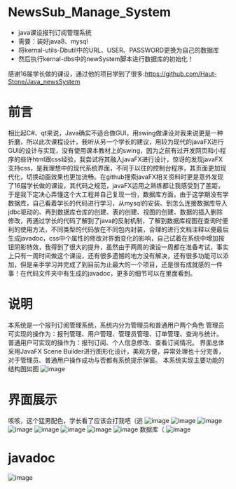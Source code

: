 # NewsSub_Manage_System
- java课设报刊订阅管理系统
- 需要：装好java8、mysql
- 将kernal-utils-Dbutil中的URL、USER、PASSWORD更换为自己的数据库
- 然后执行kernal-dbs中的newSystem脚本进行数据库的初始化！

感谢16届学长做的课设，通过他的项目学到了很多:https://github.com/Haut-Stone/Java_newsSystem
# 前言
相比起C#、qt来说，Java确实不适合做GUI，用swing做课设对我来说更是一种折磨，所以此次课程设计，我听从另一个学长的建议，用较为现代的javaFX进行GUI的设计与实现，没有使用课本教材上的swing，因为之前有过开发网页和小程序的些许html跟css经验，我尝试将其融入javaFX进行设计，惊讶的发现javaFX支持css，是我理想中的现代系统界面，不同于以往的控制台程序，其页面更加现代化，切换动画效果也更加流畅。在github搜索javaFX相关资料时更是意外发现了16届学长做的课设，其代码之规范，javaFX运用之熟练都让我感受到了差距，于是我下定决心弄懂这个大工程并自己复现一份，数据库方面，由于这学期没有学数据库，自己看着学长的代码进行学习，从mysql的安装、到怎么连接数据库导入jdbc驱动的、再到数据库仓库的创建、表的创建、视图的创建、数据的插入删除修改，再通过学长的代码了解到了java的反射机制，了解到数据库视图在查询时便利的使用方法，不同类型的代码放在不同包内封装，合理的进行文档注释以便最后生成javadoc，css中个属性的修改对界面变化的影响，自己试着在系统中增加按钮阴影特效，我得到了很大的提升，虽然由于两周的课设一周都在准备考试，事实上只有一周时间做这个课设，还有很多遗憾的地方没有解决，还有很多功能可以添加，但是亲手学习并完成了到目前为止最大的一个项目，还是很有成就感的一件事！在代码文件夹中有生成的javadoc，更多的细节可以在里面看到。
# 说明
本系统是一个报刊订阅管理系统，系统内分为管理员和普通用户两个角色
管理员可实现的操作为：报刊管理、用户管理、管理员管理、订单管理、查询与统计。
普通用户可实现的操作为：报刊订阅、个人信息修改、查看订阅情况。
界面总体采用JavaFX Scene Builder进行图形化设计，美观方便，异常处理也十分完善，对于管理员、普通用户操作成功与否都有系统提示弹窗。
本系统实现主要功能的结构图如图
![image](https://user-images.githubusercontent.com/43498495/141785550-3aa54da4-c9af-4abf-80df-bd5672ec4efe.png)
# 界面展示
咳咳，这个猛男配色，学长看了应该会打我吧（逃
![image](https://user-images.githubusercontent.com/43498495/141785809-945cdf98-18f2-4a2e-ac2a-01ee6c627ea2.png)
![image](https://user-images.githubusercontent.com/43498495/141785836-63cd769d-cf4c-4ade-9ce3-3d6e17428979.png)
![image](https://user-images.githubusercontent.com/43498495/141785858-4d54c95f-7705-4a1a-a175-33e088d02ea8.png)
![image](https://user-images.githubusercontent.com/43498495/141785931-9298642e-f705-478c-8128-49dd2869fd05.png)
![image](https://user-images.githubusercontent.com/43498495/141785952-d3bd0404-0f42-4384-8c39-bdde611ed946.png)
![image](https://user-images.githubusercontent.com/43498495/141785982-f69f1f4b-5471-4ea7-9772-d1b96d22d5e1.png)
![image](https://user-images.githubusercontent.com/43498495/141786053-58805ecf-2034-47a3-ab9c-5dbea44e511b.png)
![image](https://user-images.githubusercontent.com/43498495/141786077-054165a5-47ba-438a-af51-3b2b0c8a3bc7.png)
数据库（
![image](https://user-images.githubusercontent.com/43498495/141786099-d7a579b4-e6c1-4a4c-9223-9d9aaf6db780.png)
# javadoc
![image](https://user-images.githubusercontent.com/43498495/141786387-a7231fc7-794e-4ce4-bad4-2b9823c964f3.png)


